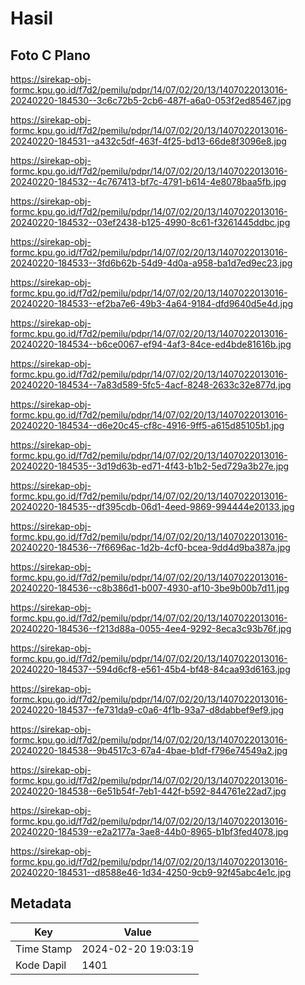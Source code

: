# Hasil

## Foto C Plano

https://sirekap-obj-formc.kpu.go.id/f7d2/pemilu/pdpr/14/07/02/20/13/1407022013016-20240220-184530--3c6c72b5-2cb6-487f-a6a0-053f2ed85467.jpg

https://sirekap-obj-formc.kpu.go.id/f7d2/pemilu/pdpr/14/07/02/20/13/1407022013016-20240220-184531--a432c5df-463f-4f25-bd13-66de8f3096e8.jpg

https://sirekap-obj-formc.kpu.go.id/f7d2/pemilu/pdpr/14/07/02/20/13/1407022013016-20240220-184532--4c767413-bf7c-4791-b614-4e8078baa5fb.jpg

https://sirekap-obj-formc.kpu.go.id/f7d2/pemilu/pdpr/14/07/02/20/13/1407022013016-20240220-184532--03ef2438-b125-4990-8c61-f3261445ddbc.jpg

https://sirekap-obj-formc.kpu.go.id/f7d2/pemilu/pdpr/14/07/02/20/13/1407022013016-20240220-184533--3fd6b62b-54d9-4d0a-a958-ba1d7ed9ec23.jpg

https://sirekap-obj-formc.kpu.go.id/f7d2/pemilu/pdpr/14/07/02/20/13/1407022013016-20240220-184533--ef2ba7e6-49b3-4a64-9184-dfd9640d5e4d.jpg

https://sirekap-obj-formc.kpu.go.id/f7d2/pemilu/pdpr/14/07/02/20/13/1407022013016-20240220-184534--b6ce0067-ef94-4af3-84ce-ed4bde81616b.jpg

https://sirekap-obj-formc.kpu.go.id/f7d2/pemilu/pdpr/14/07/02/20/13/1407022013016-20240220-184534--7a83d589-5fc5-4acf-8248-2633c32e877d.jpg

https://sirekap-obj-formc.kpu.go.id/f7d2/pemilu/pdpr/14/07/02/20/13/1407022013016-20240220-184534--d6e20c45-cf8c-4916-9ff5-a615d85105b1.jpg

https://sirekap-obj-formc.kpu.go.id/f7d2/pemilu/pdpr/14/07/02/20/13/1407022013016-20240220-184535--3d19d63b-ed71-4f43-b1b2-5ed729a3b27e.jpg

https://sirekap-obj-formc.kpu.go.id/f7d2/pemilu/pdpr/14/07/02/20/13/1407022013016-20240220-184535--df395cdb-06d1-4eed-9869-994444e20133.jpg

https://sirekap-obj-formc.kpu.go.id/f7d2/pemilu/pdpr/14/07/02/20/13/1407022013016-20240220-184536--7f6696ac-1d2b-4cf0-bcea-9dd4d9ba387a.jpg

https://sirekap-obj-formc.kpu.go.id/f7d2/pemilu/pdpr/14/07/02/20/13/1407022013016-20240220-184536--c8b386d1-b007-4930-af10-3be9b00b7d11.jpg

https://sirekap-obj-formc.kpu.go.id/f7d2/pemilu/pdpr/14/07/02/20/13/1407022013016-20240220-184536--f213d88a-0055-4ee4-9292-8eca3c93b76f.jpg

https://sirekap-obj-formc.kpu.go.id/f7d2/pemilu/pdpr/14/07/02/20/13/1407022013016-20240220-184537--594d6cf8-e561-45b4-bf48-84caa93d6163.jpg

https://sirekap-obj-formc.kpu.go.id/f7d2/pemilu/pdpr/14/07/02/20/13/1407022013016-20240220-184537--fe731da9-c0a6-4f1b-93a7-d8dabbef9ef9.jpg

https://sirekap-obj-formc.kpu.go.id/f7d2/pemilu/pdpr/14/07/02/20/13/1407022013016-20240220-184538--9b4517c3-67a4-4bae-b1df-f796e74549a2.jpg

https://sirekap-obj-formc.kpu.go.id/f7d2/pemilu/pdpr/14/07/02/20/13/1407022013016-20240220-184538--6e51b54f-7eb1-442f-b592-844761e22ad7.jpg

https://sirekap-obj-formc.kpu.go.id/f7d2/pemilu/pdpr/14/07/02/20/13/1407022013016-20240220-184539--e2a2177a-3ae8-44b0-8965-b1bf3fed4078.jpg

https://sirekap-obj-formc.kpu.go.id/f7d2/pemilu/pdpr/14/07/02/20/13/1407022013016-20240220-184531--d8588e46-1d34-4250-9cb9-92f45abc4e1c.jpg


## Metadata

| Key        | Value               |
| ---------- | ------------------- |
| Time Stamp | 2024-02-20 19:03:19 |
| Kode Dapil | 1401                |



